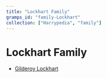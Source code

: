 ```yaml
---
title: "Lockhart Family"
gramps_id: "family-Lockhart"
collection: ["Harrypedia", "family"]
---
```


# Lockhart Family

- [Gilderoy Lockhart](/Harrypedia/people/Lockhart/Gilderoy/)
